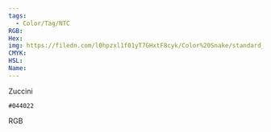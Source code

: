 ```yaml
---
tags:
  - Color/Tag/NTC
RGB:
Hex:
img: https://filedn.com/l0hpzxl1f01yT7GHxtF8cyk/Color%20Snake/standard_csv_to_svg/%23/044022.svg
CMYK:
HSL:
Name:
---
```

Zuccini
```palette
#044022
```
RGB
